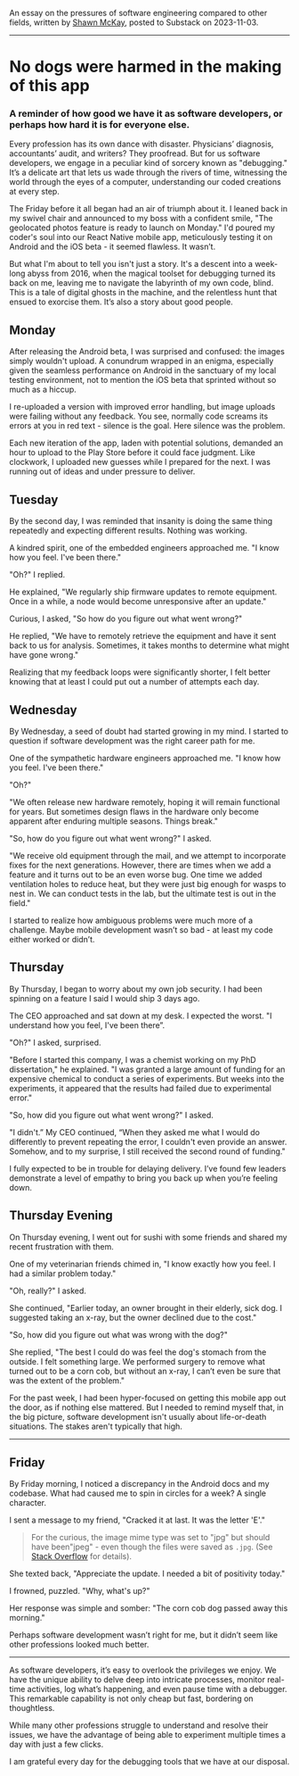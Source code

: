 An essay on the pressures of software engineering compared to other fields, written by [Shawn McKay](https://shmck.substack.com/p/no-dogs-were-harmed-in-the-making), posted to Substack on 2023-11-03.

--- 
# No dogs were harmed in the making of this app

### A reminder of how good we have it as software developers, or perhaps how hard it is for everyone else.

Every profession has its own dance with disaster. Physicians’ diagnosis, accountants’ audit, and writers? They proofread. But for us software developers, we engage in a peculiar kind of sorcery known as "debugging." It’s a delicate art that lets us wade through the rivers of time, witnessing the world through the eyes of a computer, understanding our coded creations at every step.

The Friday before it all began had an air of triumph about it. I leaned back in my swivel chair and announced to my boss with a confident smile, "The geolocated photos feature is ready to launch on Monday." I'd poured my coder's soul into our React Native mobile app, meticulously testing it on Android and the iOS beta - it seemed flawless. It wasn’t.

But what I'm about to tell you isn't just a story. It's a descent into a week-long abyss from 2016, when the magical toolset for debugging turned its back on me, leaving me to navigate the labyrinth of my own code, blind. This is a tale of digital ghosts in the machine, and the relentless hunt that ensued to exorcise them. It’s also a story about good people.

## **Monday**

After releasing the Android beta, I was surprised and confused: the images simply wouldn't upload. A conundrum wrapped in an enigma, especially given the seamless performance on Android in the sanctuary of my local testing environment, not to mention the iOS beta that sprinted without so much as a hiccup.

I re-uploaded a version with improved error handling, but image uploads were failing without any feedback. You see, normally code screams its errors at you in red text - silence is the goal. Here silence was the problem.

Each new iteration of the app, laden with potential solutions, demanded an hour to upload to the Play Store before it could face judgment. Like clockwork, I uploaded new guesses while I prepared for the next. I was running out of ideas and under pressure to deliver.

## Tuesday

By the second day, I was reminded that insanity is doing the same thing repeatedly and expecting different results. Nothing was working.

A kindred spirit, one of the embedded engineers approached me. "I know how you feel. I've been there."

"Oh?" I replied.

He explained, "We regularly ship firmware updates to remote equipment. Once in a while, a node would become unresponsive after an update."

Curious, I asked, "So how do you figure out what went wrong?"

He replied, "We have to remotely retrieve the equipment and have it sent back to us for analysis. Sometimes, it takes months to determine what might have gone wrong."

Realizing that my feedback loops were significantly shorter, I felt better knowing that at least I could put out a number of attempts each day.

## Wednesday

By Wednesday, a seed of doubt had started growing in my mind. I started to question if software development was the right career path for me.

One of the sympathetic hardware engineers approached me. "I know how you feel. I've been there."

"Oh?"

"We often release new hardware remotely, hoping it will remain functional for years. But sometimes design flaws in the hardware only become apparent after enduring multiple seasons. Things break."

"So, how do you figure out what went wrong?" I asked.

"We receive old equipment through the mail, and we attempt to incorporate fixes for the next generations. However, there are times when we add a feature and it turns out to be an even worse bug. One time we added ventilation holes to reduce heat, but they were just big enough for wasps to nest in. We can conduct tests in the lab, but the ultimate test is out in the field."

I started to realize how ambiguous problems were much more of a challenge. Maybe mobile development wasn’t so bad - at least my code either worked or didn’t.

## Thursday

By Thursday, I began to worry about my own job security. I had been spinning on a feature I said I would ship 3 days ago.

The CEO approached and sat down at my desk. I expected the worst. "I understand how you feel, I've been there”.

"Oh?" I asked, surprised.

"Before I started this company, I was a chemist working on my PhD dissertation," he explained. "I was granted a large amount of funding for an expensive chemical to conduct a series of experiments. But weeks into the experiments, it appeared that the results had failed due to experimental error."

"So, how did you figure out what went wrong?" I asked.

"I didn't.” My CEO continued, “When they asked me what I would do differently to prevent repeating the error, I couldn't even provide an answer. Somehow, and to my surprise, I still received the second round of funding."

I fully expected to be in trouble for delaying delivery. I’ve found few leaders demonstrate a level of empathy to bring you back up when you’re feeling down.

## Thursday Evening

On Thursday evening, I went out for sushi with some friends and shared my recent frustration with them.

One of my veterinarian friends chimed in, "I know exactly how you feel. I had a similar problem today."

"Oh, really?" I asked.

She continued, "Earlier today, an owner brought in their elderly, sick dog. I suggested taking an x-ray, but the owner declined due to the cost."

"So, how did you figure out what was wrong with the dog?"

She replied, "The best I could do was feel the dog's stomach from the outside. I felt something large. We performed surgery to remove what turned out to be a corn cob, but without an x-ray, I can’t even be sure that was the extent of the problem."

For the past week, I had been hyper-focused on getting this mobile app out the door, as if nothing else mattered. But I needed to remind myself that, in the big picture, software development isn't usually about life-or-death situations. The stakes aren't typically that high.

---

## Friday

By Friday morning, I noticed a discrepancy in the Android docs and my codebase. What had caused me to spin in circles for a week? A single character.

I sent a message to my friend, "Cracked it at last. It was the letter 'E'."

> For the curious, the image mime type was set to "jpg" but should have been"jpeg" - even though the files were saved as `.jpg`. (See [Stack Overflow](https://stackoverflow.com/questions/33692835/is-the-mime-type-image-jpg-the-same-as-image-jpeg) for details).

She texted back, "Appreciate the update. I needed a bit of positivity today."

I frowned, puzzled. "Why, what's up?"

Her response was simple and somber: "The corn cob dog passed away this morning."

Perhaps software development wasn’t right for me, but it didn’t seem like other professions looked much better.

---

As software developers, it’s easy to overlook the privileges we enjoy. We have the unique ability to delve deep into intricate processes, monitor real-time activities, log what’s happening, and even pause time with a debugger. This remarkable capability is not only cheap but fast, bordering on thoughtless.

While many other professions struggle to understand and resolve their issues, we have the advantage of being able to experiment multiple times a day with just a few clicks.

I am grateful every day for the debugging tools that we have at our disposal.